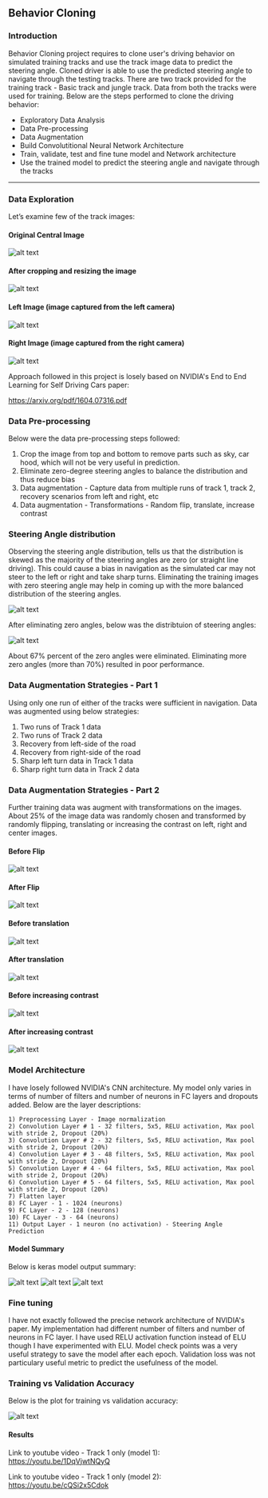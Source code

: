 ## Behavior Cloning

### Introduction


Behavior Cloning project requires to clone user's driving behavior on simulated training tracks and use the track image data to predict the steering angle. Cloned driver is able to use the predicted steering angle to navigate through the testing tracks. There are two track provided for the training track - Basic track and jungle track. Data from both the tracks were used for training. Below are the steps performed to clone the driving behavior:

*	Exploratory Data Analysis
*	Data Pre-processing
*	Data Augmentation
*	Build Convolutitional Neural Network Architecture
*	Train, validate, test and fine tune model and Network architecture
*	Use the trained model to predict the steering angle and navigate through the tracks

[//]: # (Image References)

[image1]: ./images/center_image_before_cropping.JPG "Center img before cropping"
[image2]: ./images/center_image_after_cropping.JPG "Center img after cropping"
[image3]: ./images/left_image.JPG "Left Image"
[image4]: ./images/right_image.JPG "Right Image"
[image5]: ./images/distribution_before.JPG "Distribution Before"
[image6]: ./images/distribution_after.JPG "Distribution After"
[image7]: ./images/transform_flip_before.JPG "Before Flip"
[image8]: ./images/transform_flip_after.JPG "After Flip"
[image9]: ./images/transform_translate_before.JPG "Before Translate"
[image10]: ./images/transform_translate_after.JPG "After Translate"
[image11]: ./images/transform_before_incr_contrast.JPG "Before contrast increase"
[image12]: ./images/transform_after_incr_contrast.JPG "After contrast increase"
[image13]: ./images/Evaluation.JPG "Evaluation - Train vs Validation"
[image14]: ./images/model_summary_1.JPG "Model summary"
[image15]: ./images/model_summary_2.JPG "Model summary"
[image16]: ./images/model_summary_3.JPG "Model summary"

---
### Data Exploration

Let’s examine few of the track images: 

#### Original Central Image

![alt text][image1] 

#### After cropping and resizing the image

![alt text][image2] 

#### Left Image (image captured from the left camera)

![alt text][image3] 

#### Right Image (image captured from the right camera)

![alt text][image4]

Approach followed in this project is losely based on NVIDIA's End to End Learning for Self Driving Cars paper:

https://arxiv.org/pdf/1604.07316.pdf

### Data Pre-processing

Below were the data pre-processing steps followed:

1. Crop the image from top and bottom to remove parts such as sky, car hood, which will not be very useful in prediction.
2. Eliminate zero-degree steering angles to balance the distribution and thus reduce bias
3. Data augmentation - Capture data from multiple runs of track 1, track 2, recovery scenarios from left and right, etc
4. Data augmentation - Transformations - Random flip, translate, increase contrast

### Steering Angle distribution

Observing the steering angle distribution, tells us that the distribution is skewed as the majority of the steering angles are zero (or straight line driving). This could cause a bias in navigation as the simulated car may not steer to the left or right and take sharp turns. Eliminating the training images with zero steering angle may help in coming up with the more balanced distribution of the steering angles.

![alt text][image5]

After eliminating zero angles, below was the distribtuion of steering angles:

![alt text][image6]

About 67% percent of the zero angles were eliminated. Eliminating more zero angles (more than 70%) resulted in poor performance.


### Data Augmentation Strategies - Part 1

Using only one run of either of the tracks were sufficient in navigation. Data was augmented
using below strategies:

1. Two runs of Track 1 data
2. Two runs of Track 2 data
3. Recovery from left-side of the road
4. Recovery from right-side of the road
5. Sharp left turn data in Track 1 data
6. Sharp right turn data in Track 2 data


### Data Augmentation Strategies - Part 2

Further training data was augment with transformations on the images. About 25% of the image
data was randomly chosen and transformed by randomly flipping, translating or increasing the
contrast on left, right and center images.

#### Before Flip

![alt text][image7] 

#### After Flip

![alt text][image8] 

#### Before translation

![alt text][image9] 

#### After translation

![alt text][image10] 

#### Before increasing contrast

![alt text][image11] 

#### After increasing contrast

![alt text][image12] 

### Model Architecture

I have losely followed NVIDIA's CNN architecture. My model only varies in terms of number of filters and number of neurons in
FC layers and dropouts added. Below are the layer descriptions:

    1) Preprocessing Layer - Image normalization
    2) Convolution Layer # 1 - 32 filters, 5x5, RELU activation, Max pool with stride 2, Dropout (20%)
    3) Convolution Layer # 2 - 32 filters, 5x5, RELU activation, Max pool with stride 2, Dropout (20%)
    4) Convolution Layer # 3 - 48 filters, 5x5, RELU activation, Max pool with stride 2, Dropout (20%)
    5) Convolution Layer # 4 - 64 filters, 5x5, RELU activation, Max pool with stride 2, Dropout (20%)
    6) Convolution Layer # 5 - 64 filters, 5x5, RELU activation, Max pool with stride 2, Dropout (20%)
    7) Flatten layer
    8) FC Layer - 1 - 1024 (neurons)
    9) FC Layer - 2 - 128 (neurons)
    10) FC Layer - 3 - 64 (neurons)
    11) Output Layer - 1 neuron (no activation) - Steering Angle Prediction

#### Model Summary

Below is keras model output summary:

![alt text][image14] 
![alt text][image15] 
![alt text][image16] 

### Fine tuning

I have not exactly followed the precise network architecture of NVIDIA's paper. My implementation had different number of filters
and number of neurons in FC layer. I have used RELU activation function instead of ELU though I have experimented with ELU. Model
check points was a very useful strategy to save the model after each epoch. Validation loss was not particulary useful metric
to predict the usefulness of the model.

### Training vs Validation Accuracy

Below is the plot for training vs validation accuracy:

![alt text][image13] 

#### Results

Link to youtube video - Track 1 only (model 1): https://youtu.be/1DqVjwtNQyQ

Link to youtube video - Track 1 only (model 2): https://youtu.be/cQSi2x5Cdok
